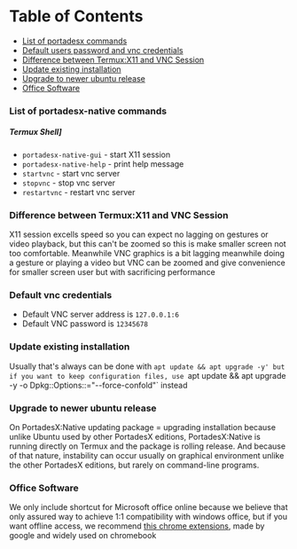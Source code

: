 # Table of Contents
- [List of portadesx commands](https://github.com/portadesx/portadesx-native/blob/main/docs/README.md#list-of-portadesx-commands)
- [Default users password and vnc credentials](https://github.com/portadesx/portadesx-native/blob/main/docs/README.md#default-users-password-and-vnc-credentials)
- [Difference between Termux:X11 and VNC Session](https://github.com/portadesx/portadesx-native/blob/main/docs/README.md#Difference-between-Termux:X11-and-VNC-Session)
- [Update existing installation](https://github.com/portadesx/portadesx-native/blob/main/docs/README.md#update-existing-installation)
- [Upgrade to newer ubuntu release](https://github.com/portadesx/portadesx-native/blob/main/docs/README.md#upgrade-to-newer-ubuntu-release)
- [Office Software](https://github.com/portadesx/portadesx-native/blob/main/docs/README.md#office-software)

### List of portadesx-native commands
##### Termux Shell]
- `portadesx-native-gui` - start X11 session
- `portadesx-native-help` - print help message
- `startvnc` - start vnc server
- `stopvnc` - stop vnc server
- `restartvnc` - restart vnc server

### Difference between Termux:X11 and VNC Session
X11 session excells speed so you can expect no lagging on gestures or video playback, but this can't be zoomed so this is make smaller screen not too comfortable. Meanwhile VNC graphics is a bit lagging meanwhile doing a gesture or playing a video but VNC can be zoomed and give convenience for smaller screen user but with sacrificing performance

### Default vnc credentials
- Default VNC server address is `127.0.0.1:6`
- Default VNC password is `12345678`

### Update existing installation 
Usually that's always can be done with `apt update && apt upgrade -y' but if you want to keep configuration files, use `apt update && apt upgrade -y -o Dpkg::Options::="--force-confold"` instead

### Upgrade to newer ubuntu release
On PortadesX:Native updating package = upgrading installation because unlike Ubuntu used by other PortadesX editions, PortadesX:Native is running directly on Termux and the package is rolling release. And because of that nature, instability can occur usually on graphical environment unlike the other PortadesX editions, but rarely on command-line programs. 

### Office Software
We only include shortcut for Microsoft office online because we believe that only assured way to achieve 1:1 compatibility with windows office, but if you want offline access, we recommend [this chrome extensions](https://chromewebstore.google.com/detail/office-editing-for-docs-s/gbkeegbaiigmenfmjfclcdgdpimamgkj), made by google and widely used on chromebook
